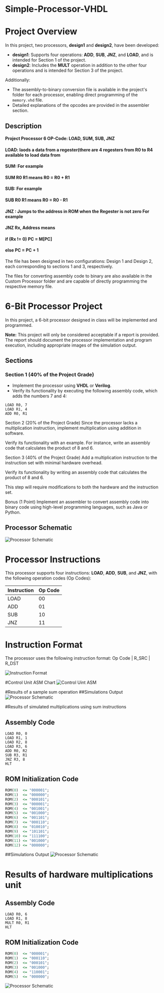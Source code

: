 # Simple-Processor-VHDL

# Project Overview

In this project, two processors, **design1** and **design2**, have been developed:

- **design1**: Supports four operations: **ADD**, **SUB**, **JNZ**, and **LOAD**, and is intended for Section 1 of the project.
- **design2**: Includes the **MULT** operation in addition to the other four operations and is intended for Section 3 of the project.

Additionally:

- The assembly-to-binary conversion file is available in the project's folder for each processor, enabling direct programming of the `memory.vhd` file.
- Detailed explanations of the opcodes are provided in the assembler section.

## Description

#### Project Processor 6 OP-Code: LOAD, SUM, SUB, JNZ

#### LOAD: laods a data from a regester(there are 4 regesters from R0 to R4 available to load data from

#### SUM: For example

#### SUM R0 R1 means R0 = R0 + R1

#### SUB: For example

#### SUB R0 R1 means R0 = R0 - R1

#### JNZ : Jumps to the address in ROM when the Regester is not zero For example

#### JNZ Rx, Address means

#### if (Rx != 0) PC = M[PC]

#### else PC = PC + 1

The file has been designed in two configurations: Design 1 and Design 2, each corresponding to sections 1 and 3, respectively.

The files for converting assembly code to binary are also available in the Custom Processor folder and are capable of directly programming the respective memory file.

# 6-Bit Processor Project

In this project, a 6-bit processor designed in class will be implemented and programmed.

**Note:** This project will only be considered acceptable if a report is provided. The report should document the processor implementation and program execution, including appropriate images of the simulation output.

## Sections

### Section 1 (40% of the Project Grade)

- Implement the processor using **VHDL** or **Verilog**.
- Verify its functionality by executing the following assembly code, which adds the numbers 7 and 4:

```assembly
LOAD R0, 7
LOAD R1, 4
ADD R0, R1
```

Section 2 (20% of the Project Grade)
Since the processor lacks a multiplication instruction, implement multiplication using addition in software.

Verify its functionality with an example. For instance, write an assembly code that calculates the product of 8 and 6.

Section 3 (40% of the Project Grade)
Add a multiplication instruction to the instruction set with minimal hardware overhead.

Verify its functionality by writing an assembly code that calculates the product of 8 and 6.

This step will require modifications to both the hardware and the instruction set.

Bonus (1 Point)
Implement an assembler to convert assembly code into binary code using high-level programming languages, such as Java or Python.

## Processor Schematic

![Processor Schematic](images/schematic.jpg)

# Processor Instructions

This processor supports four instructions: **LOAD**, **ADD**, **SUB**, and **JNZ**, with the following operation codes (Op Codes):

| Instruction | Op Code |
| ----------- | ------- |
| LOAD        | 00      |
| ADD         | 01      |
| SUB         | 10      |
| JNZ         | 11      |

# Instruction Format

The processor uses the following instruction format:
Op Code | R_SRC | R_DST

![Instruction Format](images/instruction_format.jpg)

#Control Unit ASM Chart
![Control Uint ASM](images/Control_Uint_ASM.jpg)

#Results of a sample sum operation
##Simulations Output
![Processor Schematic](images/section1.jpg)

#Results of simulated multiplications using sum instructions

## Assembly Code

```assembly
LOAD R0, 0
LOAD R1, 1
LOAD R2, 8
LOAD R3, 6
ADD R0, R2
SUB R3, R1
JNZ R3, 8
HLT
```

## ROM Initialization Code

```vhdl created from asembler code
ROM(0)  <= "000001";
ROM(1)  <= "000000";
ROM(2)  <= "000101";
ROM(3)  <= "000001";
ROM(4)  <= "001001";
ROM(5)  <= "001000";
ROM(6)  <= "001101";
ROM(7)  <= "000110";
ROM(8)  <= "010010";
ROM(9)  <= "101101";
ROM(10) <= "111100";
ROM(11) <= "001000";
ROM(12) <= "000000";
```

##Simulations Output
![Processor Schematic](images/section2.jpg)

# Results of hardware multiplications unit

## Assembly Code

```assembly
LOAD R0, 6
LOAD R1, 8
MULT R0, R1
HLT
```

## ROM Initialization Code

```vhdl
ROM(0)  <= "000001";
ROM(1)  <= "000110";
ROM(2)  <= "000101";
ROM(3)  <= "001000";
ROM(4)  <= "110001";
ROM(5)  <= "000000";
```

![Processor Schematic](images/section3.jpg)
